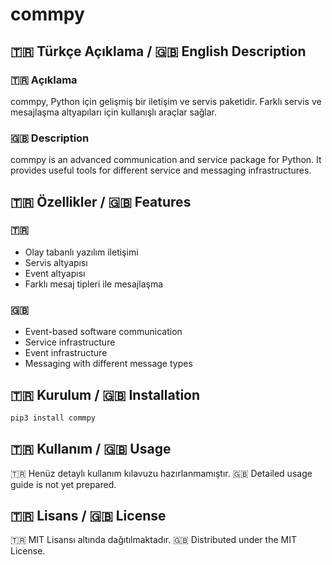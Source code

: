# commpy

## 🇹🇷 Türkçe Açıklama / 🇬🇧 English Description

### 🇹🇷 Açıklama
commpy, Python için gelişmiş bir iletişim ve servis paketidir. Farklı servis ve mesajlaşma altyapıları için kullanışlı araçlar sağlar.

### 🇬🇧 Description
commpy is an advanced communication and service package for Python. It provides useful tools for different service and messaging infrastructures.

## 🇹🇷 Özellikler / 🇬🇧 Features

### 🇹🇷 
- Olay tabanlı yazılım iletişimi
- Servis altyapısı
- Event altyapısı
- Farklı mesaj tipleri ile mesajlaşma

### 🇬🇧
- Event-based software communication
- Service infrastructure
- Event infrastructure
- Messaging with different message types

## 🇹🇷 Kurulum / 🇬🇧 Installation
```bash
pip3 install commpy
```

## 🇹🇷 Kullanım / 🇬🇧 Usage
🇹🇷 Henüz detaylı kullanım kılavuzu hazırlanmamıştır.
🇬🇧 Detailed usage guide is not yet prepared.

## 🇹🇷 Lisans / 🇬🇧 License
🇹🇷 MIT Lisansı altında dağıtılmaktadır.
🇬🇧 Distributed under the MIT License.
